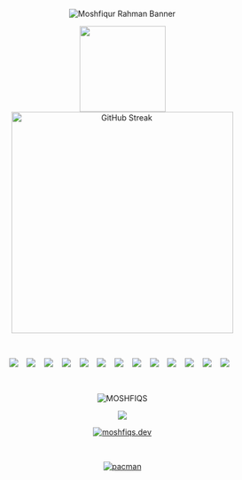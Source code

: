 



<p align="center">
  <img src="https://i.ibb.co/sr0fcCX/finalImg.png" alt="Moshfiqur Rahman Banner" />
</p>


<!-- &nbsp;&nbsp;&nbsp;&nbsp;&nbsp;&nbsp;&nbsp;&nbsp;&nbsp;&nbsp;&nbsp;&nbsp;&nbsp;&nbsp;&nbsp;&nbsp;&nbsp;&nbsp;&nbsp;&nbsp;&nbsp;&nbsp;&nbsp;&nbsp;&nbsp;&nbsp;&nbsp;&nbsp;&nbsp;&nbsp;&nbsp;&nbsp;&nbsp;&nbsp;&nbsp;&nbsp;&nbsp;&nbsp;&nbsp;  -->


<p align="center">
  <!-- <img src="https://github-readme-stats.vercel.app/api?username=MOSHFIQS&theme=panda&hide_border=true&show_icons=true" alt="Moshfiqur's GitHub stats" width="378" />  
    -->
     <img src="https://github-readme-activity-graph.vercel.app/graph?username=MOSHFIQS&bg_color=31353a&color=ffffff&line=ffffff&point=24a292&area=true&hide_border=false"
     style="height:155px" />

  <img src="https://nirzak-streak-stats.vercel.app/?user=MOSHFIQS&theme=panda&hide_border=true" alt="GitHub Streak" width="400" />
</p>



&nbsp;&nbsp;&nbsp;&nbsp;&nbsp;&nbsp;&nbsp;&nbsp;&nbsp;&nbsp;&nbsp;&nbsp;&nbsp;&nbsp;&nbsp;&nbsp;&nbsp;&nbsp;&nbsp;&nbsp;&nbsp;&nbsp;&nbsp;&nbsp;&nbsp;&nbsp;&nbsp;&nbsp;&nbsp;&nbsp;&nbsp;&nbsp;&nbsp;&nbsp;&nbsp;&nbsp;&nbsp;&nbsp;&nbsp; 



<p align="center">
  <img src="https://img.shields.io/badge/html5-%23E34F26.svg?&style=for-the-badge&logo=html5&logoColor=white" />&nbsp;&nbsp;&nbsp;
  <img src="https://img.shields.io/badge/css3-%231572B6.svg?&style=for-the-badge&logo=css3&logoColor=white" />&nbsp;&nbsp;&nbsp;
  <img src="https://img.shields.io/badge/javascript-%23323330.svg?&style=for-the-badge&logo=javascript&logoColor=%23F7DF1E" />&nbsp;&nbsp;&nbsp;
  <img src="https://img.shields.io/badge/react-%2320232a.svg?&style=for-the-badge&logo=react&logoColor=%2361DAFB" />&nbsp;&nbsp;&nbsp;
  <img src="https://img.shields.io/badge/next.js-black?style=for-the-badge&logo=next.js&logoColor=white" />&nbsp;&nbsp;&nbsp;
  <img src="https://img.shields.io/badge/tailwindcss-%2338B2AC.svg?&style=for-the-badge&logo=tailwind-css&logoColor=white" />&nbsp;&nbsp;&nbsp;
  <img src="https://img.shields.io/badge/express.js-%23404d59.svg?&style=for-the-badge&logo=express&logoColor=%2361DAFB" />&nbsp;&nbsp;&nbsp;
  <img src="https://img.shields.io/badge/node.js-6DA55F?style=for-the-badge&logo=node.js&logoColor=white" />&nbsp;&nbsp;&nbsp;
  <img src="https://img.shields.io/badge/mongodb-%234ea94b.svg?style=for-the-badge&logo=mongodb&logoColor=white" />&nbsp;&nbsp;&nbsp;
  <img src="https://img.shields.io/badge/firebase-%23039BE5.svg?&style=for-the-badge&logo=firebase&logoColor=white" />&nbsp;&nbsp;&nbsp;
  <img src="https://img.shields.io/badge/vercel-%23000000.svg?&style=for-the-badge&logo=vercel&logoColor=white" />&nbsp;&nbsp;&nbsp;
  <img src="https://img.shields.io/badge/postman-FF6C37?style=for-the-badge&logo=postman&logoColor=white" />&nbsp;&nbsp;&nbsp;
  <img src="https://img.shields.io/badge/photoshop-31A8FF?style=for-the-badge&logo=adobe-photoshop&logoColor=white" />&nbsp;&nbsp;&nbsp;
</p>


&nbsp;&nbsp;&nbsp;&nbsp;&nbsp;&nbsp;&nbsp;&nbsp;&nbsp;&nbsp;&nbsp;&nbsp;&nbsp;&nbsp;&nbsp;&nbsp;&nbsp;&nbsp;&nbsp;&nbsp;&nbsp;&nbsp;&nbsp;&nbsp;&nbsp;&nbsp;&nbsp;&nbsp;&nbsp;&nbsp;&nbsp;&nbsp;&nbsp;&nbsp;&nbsp;&nbsp;&nbsp;&nbsp;&nbsp; 





<p align="center"> <img src="https://komarev.com/ghpvc/?username=MOSHFIQS&label=Profile%20views&color=0e75b6&style=flat" alt="MOSHFIQS" /> </p>

<p align="center">
  <img src="https://github-profile-trophy.vercel.app/?username=MOSHFIQS&theme=onedark&no-frame=true&no-bg=true&margin-w=15" />
</p>

<p align="center"> <a href="https://twitter.com/nibir3211" target="blank"><img src="https://img.shields.io/twitter/follow/nibir3211?logo=twitter&style=for-the-badge" alt="moshfiqs.dev" /></a> </p>




&nbsp;&nbsp;&nbsp;&nbsp;&nbsp;&nbsp;&nbsp;&nbsp;&nbsp;&nbsp;&nbsp;&nbsp;&nbsp;&nbsp;&nbsp;&nbsp;&nbsp;&nbsp;&nbsp;&nbsp;&nbsp;&nbsp;&nbsp;&nbsp;&nbsp;&nbsp;&nbsp;&nbsp;&nbsp;&nbsp;&nbsp;&nbsp;&nbsp;&nbsp;&nbsp;&nbsp;&nbsp;&nbsp;&nbsp; 

<p align="center">
  <a href="https://twitter.com/nibir3211" target="blank">
  <img src="https://profile-readme-generator.com/assets/pacman.svg" alt="pacman" />
</p>


